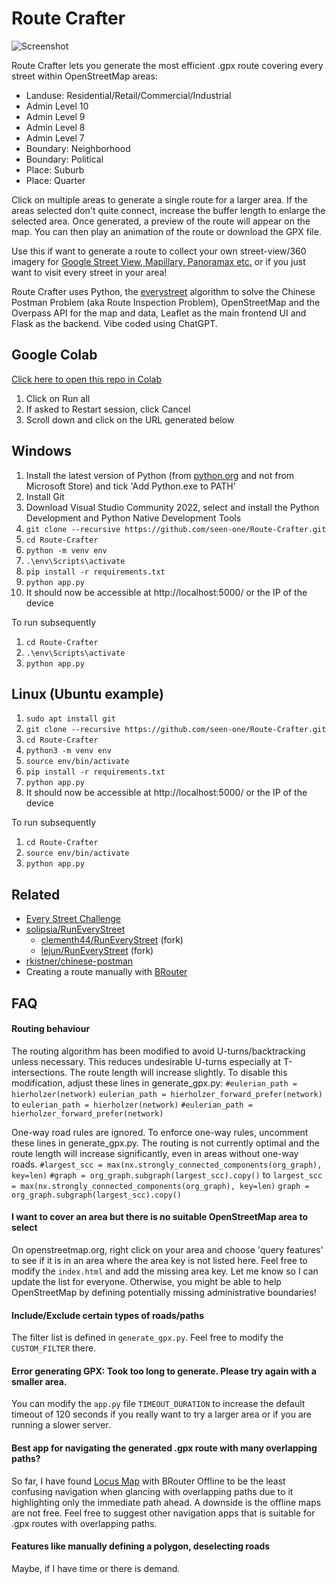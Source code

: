 # Route Crafter

![Screenshot](https://github.com/user-attachments/assets/8563137e-301b-443b-9da1-5693049e9651)

Route Crafter lets you generate the most efficient .gpx route covering every street within OpenStreetMap areas:
* Landuse: Residential/Retail/Commercial/Industrial
* Admin Level 10
* Admin Level 9
* Admin Level 8
* Admin Level 7
* Boundary: Neighborhood
* Boundary: Political
* Place: Suburb
* Place: Quarter

Click on multiple areas to generate a single route for a larger area. If the areas selected don't quite connect, increase the buffer length to enlarge the selected area. Once generated, a preview of the route will appear on the map. You can then play an animation of the route or download the GPX file. 

Use this if want to generate a route to collect your own street-view/360 imagery for [Google Street View, Mapillary, Panoramax etc.](https://wiki.openstreetmap.org/wiki/Street-level_imagery_services) or if you just want to visit every street in your area!

Route Crafter uses Python, the [everystreet](https://github.com/matejker/everystreet) algorithm to solve the Chinese Postman Problem (aka Route Inspection Problem), OpenStreetMap and the Overpass API for the map and data, Leaflet as the main frontend UI and Flask as the backend. Vibe coded using ChatGPT.

## Google Colab
[Click here to open this repo in Colab](https://colab.research.google.com/github/seen-one/Route-Crafter/blob/main/colab.ipynb)
1. Click on Run all
2. If asked to Restart session, click Cancel
3. Scroll down and click on the URL generated below

## Windows
1. Install the latest version of Python (from [python.org](https://www.python.org/downloads/windows/) and not from Microsoft Store) and tick 'Add Python.exe to PATH'
2. Install Git
3. Download Visual Studio Community 2022, select and install the Python Development and Python Native Development Tools
4. `git clone --recursive https://github.com/seen-one/Route-Crafter.git`
5. `cd Route-Crafter`
6. `python -m venv env`
7. `.\env\Scripts\activate`
8. `pip install -r requirements.txt`
9. `python app.py`
10. It should now be accessible at http://localhost:5000/ or the IP of the device

To run subsequently
1. `cd Route-Crafter`
2. `.\env\Scripts\activate`
3. `python app.py`

## Linux (Ubuntu example)
1. `sudo apt install git`
2. `git clone --recursive https://github.com/seen-one/Route-Crafter.git`
3. `cd Route-Crafter`
4. `python3 -m venv env`
5. `source env/bin/activate`
6. `pip install -r requirements.txt`
7. `python app.py`
8. It should now be accessible at http://localhost:5000/ or the IP of the device

To run subsequently
1. `cd Route-Crafter`
2. `source env/bin/activate`
3. `python app.py`

## Related
* [Every Street Challenge](http://www.everystreetchallenge.com/)
* [solipsia/RunEveryStreet](https://github.com/solipsia/RunEveryStreet)
	*  [clementh44/RunEveryStreet](https://github.com/clementh44/RunEveryStreet) (fork)
	* [lejun/RunEveryStreet](https://codeberg.org/lejun/RunEveryStreet) (fork)
* [rkistner/chinese-postman](https://github.com/rkistner/chinese-postman)
* Creating a route manually with [BRouter](https://brouter.de/brouter-web/)

## FAQ

#### Routing behaviour
The routing algorithm has been modified to avoid U-turns/backtracking unless necessary. This reduces undesirable U-turns especially at T-intersections. The route length will increase slightly. To disable this modification, adjust these lines in generate_gpx.py:
`#eulerian_path = hierholzer(network)`
`eulerian_path = hierholzer_forward_prefer(network)`
to
`eulerian_path = hierholzer(network)`
`#eulerian_path = hierholzer_forward_prefer(network)`

One-way road rules are ignored. To enforce one-way rules, uncomment these lines in generate_gpx.py. The routing is not currently optimal and the route length will increase significantly, even in areas without one-way roads.
`#largest_scc = max(nx.strongly_connected_components(org_graph), key=len)`
`#graph = org_graph.subgraph(largest_scc).copy()`
to
`largest_scc = max(nx.strongly_connected_components(org_graph), key=len)`
`graph = org_graph.subgraph(largest_scc).copy()`

#### I want to cover an area but there is no suitable OpenStreetMap area to select
On openstreetmap.org, right click on your area and choose 'query features' to see if it is in an area where the area key is not listed here. Feel free to modify the `index.html` and add the missing area key. Let me know so I can update the list for everyone. Otherwise, you might be able to help OpenStreetMap by defining potentially missing administrative boundaries!

#### Include/Exclude certain types of roads/paths
The filter list is defined in `generate_gpx.py`. Feel free to modify the `CUSTOM_FILTER` there.

#### Error generating GPX: Took too long to generate. Please try again with a smaller area.
You can modify the `app.py` file `TIMEOUT_DURATION` to increase the default timeout of 120 seconds if you really want to try a larger area or if you are running a slower server.

#### Best app for navigating the generated .gpx route with many overlapping paths?
So far, I have found [Locus Map](https://www.locusmap.app/) with BRouter Offline to be the least confusing navigation when glancing with overlapping paths due to it highlighting only the immediate path ahead. A downside is the offline maps are not free. Feel free to suggest other navigation apps that is suitable for .gpx routes with overlapping paths.

#### Features like manually defining a polygon, deselecting roads
Maybe, if I have time or there is demand.
